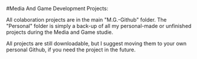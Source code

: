 #Media And Game Development Projects:

All colaboration projects are in the main "M.G.-Github" folder.
The "Personal" folder is simply a back-up of all my personal-made or unfinished projects during the Media and Game studie.

All projects are still downloadable, but I suggest moving them to your own personal Github, if you need the project in the future.